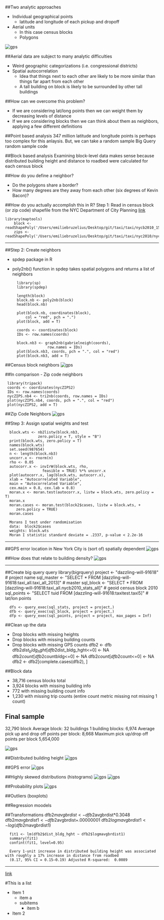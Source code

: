 
<!--Please try and use ## (h2) for titles on the slides as the # (which is h1)-->


##Two analytic approaches
* Individual geographical points 
    * latitude and longitude of each pickup and dropoff
* Aerial units 
    * In this case census blocks
    * Polygons



![gps](https://github.com/embruze/taxi/blob/master/images/Aerial.jpg)




##Aerial data are subject to many analytic difficulties 
* Weird geographic categorizations (i.e. congressional districts)
* Spatial autocorrelation
    * Idea that things next to each other are likely to be more similar than things far apart from each other
    * A tall building on block is likely to be surrounded by other tall buildings 






##How can we overcome this problem?
* If we are considering lat/long points then we can weight them by decreasing levels of distance
* If we are considering blocks then we can think about them as neighbors, applying a few different definitions 






##Point based analysis
347 million latitude and longitude points is perhaps too complex for this anlaysis. 
But, we can take a random sample
Big Query random sample code






##Block based analysis
Examining block-level data makes sense because distributed building height and distance to roadbed were calculated for each census block






##How do you define a neighbor?
* Do the polygons share a border?
* How many degrees are they away from each other (six degrees of Kevin Bacon)?







##How do you actually accomplish this in R?
Step 1: Read in census block (or zip code) shapefile from the NYC Department of City Planning [link](http://www.nyc.gov/html/dcp/html/bytes/districts_download_metadata.shtml)
      
    library(maptools)
        block <- readShapePoly('/Users/emiliebruzelius/Desktop/git/taxi/taxi/nycb2010_15a/nycb2010.shp')
        zips <- readShapePoly('/Users/emiliebruzelius/Desktop/git/taxi/taxi/nyc2010/nyc2010.shp')
    
    
    
    
    
---
##Step 2: Create neighbors 
* spdep package in R
* poly2nb() function in spdep takes spatial polygons and returns a list of neighbors 

        library(sp)
        library(spdep)
        
        length(block)
        block.nb <- poly2nb(block)
        head(block.nb)
        
        plot(block.nb, coordinates(block), 
            col = "red", pch = ".")
        plot(block, add = T)

        coords <- coordinates(block)
        IDs <- row.names(coords)

        block.nb3 <- graph2nb(gabrielneigh(coords), 
                      row.names = IDs)
        plot(block.nb3, coords, pch = ".", col = "red")
        plot(block.nb3, add = T)






##Census block neighbors
![gps](https://github.com/embruze/taxi/blob/master/images/Polygons.png)








##In comparison - Zip code neighbors

     library(tripack)
     coords <- coordinates(nycZIPS2)
     IDs <- row.names(coords)
     nycZIPS.nb4 <- tri2nb(coords, row.names = IDs)
     plot(nycZIPS.nb4, coords, pch = ".", col = "red")
     plot(nycZIPS2, add = T)










##Zip Code Neighbors
![gps](https://github.com/embruze/taxi/blob/master/images/Neighbor%20Defs.jpg)







##Step 3: Assign spatial weights and test 


      block.wts <- nb2listw(block.nb3, 
                   zero.policy = T, style = "B")
      print(block.wts, zero.policy = T)
      names(block.wts)      
      set.seed(987654)
      n <- length(block.nb3)
      uncorr.x <- rnorm(n)
      rho <- 0.05
      autocorr.x <- invIrW(block.wts, rho, 
                     feasible = TRUE) %*% uncorr.x
      plot(autocorr.x, lag(block.wts, autocorr.x), 
      xlab = "Autocorrelated Variable",
      main = "Autocorrelated Variable",
      cex.main = 0.8, cex.lab = 0.8)
      moran.x <- moran.test(autocorr.x, listw = block.wts, zero.policy = T)
      moran.x
      moran.cases <- moran.test(block2$cases, listw = block.wts, + 
         zero.policy = TRUE)
      moran.cases
       
      Morans I test under randomisation
      data:  block2$cases
      weights: block.wts
      Moran I statistic standard deviate = .2337, p-value < 2.2e-16
      
      
      
---
##GPS error location in New York City is (sort of) spatially dependent
![gps](https://github.com/embruze/taxi/blob/master/images/Autocorr4.png)









##How does that relate to building density?
![gps](https://github.com/embruze/taxi/blob/master/images/BIGQ.png)




---

##Create big query query
      library(bigrquery)
      project <- "dazzling-will-91618" # project name
      sql_master <- "SELECT * FROM [dazzling-will-91618:taxi_all.taxi_all_2013]" # master
      sql_block <- "SELECT * FROM [dazzling-will-91618:taxi_all.nycb2010_stats_all]" # geoid census block 2010
      sql_points <- "SELECT tuid FROM [dazzling-will-91618:taxitest.taxi5]" # lat/lon points 

      dfs <- query_exec(sql_stats, project = project,)
      dfb <- query_exec(sql_block, project = project,)
      dfp <- query_exec(sql_points, project = project, max_pages = Inf)



##Clean up the data
* Drop blocks with missing heights
* Drop blocks with missing building counts
* Drop blocks with missing GPS counts
      dfb2 <- dfb
      dfb2$dist_bldg_hght[dfb2$dist_bldg_hght<=0] <- NA
      dfb2$count[dfb2$countbldg<=0] <- NA
      dfb2$count[dfb2$count<=0] <- NA
      dfb2 <- dfb2[complete.cases(dfb2), ]





##Block data
* 38,716 census blocks total
* 3,924 blocks with missing building info
* 772 with missing building count info 
* 1,230 with missing trip counts (entire count metric missing not missing 1 count)

## Final sample 
32,790 block
Average block: 32 buildings
1 building blocks: 6,974
Average pick up and drop off points per block: 8,668
Maximum pick up/drop off points per block 5,654,000 



![gps](https://github.com/stat4701-edav-gps/gps-taxi/blob/master/img/cartodb_screenshot.png)











##Distributed building height
![gps](https://github.com/embruze/taxi/blob/master/images/DBH.png)






##GPS error
![gps](https://github.com/embruze/taxi/blob/master/images/GPS%20error.png)







##Highly skewed distributions (histograms)
![gps](https://github.com/embruze/taxi/blob/master/images/histDBH.png)
![gps](https://github.com/embruze/taxi/blob/master/images/Dist%20DR.png)







##Probability plots
![gps](https://github.com/embruze/taxi/blob/master/images/qqplots.jpg)







##Outliers (boxplots)







##Regression moodels







##Transformations
      dfb2$mavgbrdist <- dfb2$avgbrdist*0.3048 
      dfb2$mavgbrdist1 <- dfb2$avgbrdist+.00000001
      dfb2$logmavgbrdist1 <- log(dfb2$mavgbrdist1)

      fit1 <- lm(dfb2$dist_bldg_hght ~ dfb2$logmavgbrdist1)
      summary(fit1) 
      confint(fit1, level=0.95)

      Every 1-unit increase in distributed building height was associated with roughly a 17% increase in distance from roadbed
      (0.17, 95% CI = 0.15–0.19) Adjusted R-squared:  0.0089 
---


[link](http://images.amazon.com/images/G/01/electronics/detail-page/B001VEJEGK-1.jpg) 


#This is a list

* Item 1
    * item a
    * subitems
        * item b
* Item 2




